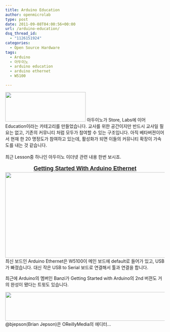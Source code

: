 ```yaml
---
title: Arduino Education
author: openmicrolab
type: post
date: 2011-09-08T04:00:56+00:00
url: /arduino-education/
dsq_thread_id:
  - "1126151924"
categories:
  - Open Source Hardware
tags:
  - Arduino
  - 아두이노
  - arduino education
  - arduino ethernet
  - W5100

---
```

<img loading="lazy" src="/images/1/cfile26.uf.1127934C4E68393F1E1E93.PNG" class="aligncenter" width="254" height="93" alt="" filename="Arduino_education.PNG" filemime="image/jpeg" />  
아두이노가 Store, Labs에 이어 Education이라는 카테고리를 만들었습니다. <http://scuola.arduino.cc/en>  
교사를 위한 공간이지만 반드시 교사일 필요는 없고, 기존의 커뮤니티 처럼 모두가 참여할 수 있는 구조입니다.  
아직 베타버젼이어서 현재 한 20 명정도가 참여하고 있는데, 활성화가 되면 이들의 커뮤니티 확장이 가속도를 내는 것 같습니다.

<P style="MARGIN: 0px">
  <br /> 최근 Lesson중 하나인 아두이노 이더넷 관련 내용 한번 보시죠.<br />
</P>

  


<DIV style="TEXT-ALIGN: center">
  <SPAN style="WIDOWS: 2; TEXT-TRANSFORM: none; BACKGROUND-COLOR: rgb(255,255,255); TEXT-INDENT: 0px; LETTER-SPACING: normal; FONT: 12px/16px 'Lucida grande', Tahoma, Verdana, Arial, Helvetica, 'Bitstream Vera Sans', sans-serif; WHITE-SPACE: normal; ORPHANS: 2; COLOR: rgb(0,0,0); WORD-SPACING: 0px; -webkit-text-decorations-in-effect: none; -webkit-text-size-adjust: auto; -webkit-text-stroke-width: 0px" class=Apple-style-span><br /> <H1 style="LINE-HEIGHT: 1.3em; MARGIN-TOP: 0px; FONT-FAMILY: 'Lucida grande', 'Lucida Sans', Lucida, Verdana, sans-serif; MARGIN-BOTTOM: 0px; COLOR: rgb(0,151,156); FONT-SIZE: 1.5em; FONT-WEIGHT: bold" class=title><A title="[http://scuola.arduino.cc/en/content/getting-started-arduino-ethernet]로 이동합니다." href="http://scuola.arduino.cc/en/content/getting-started-arduino-ethernet" target=_blank>Getting Started With Arduino Ethernet</A></H1></SPAN>
</DIV>

  


<P style="MARGIN: 0px">
  <img loading="lazy" src="/images/1/cfile9.uf.135A27484E683D3B0BC9F8.jpg" class="aligncenter" width="519" height="270" alt="" filename="etherneteserial2usb.jpg" filemime="image/jpeg" />
</P>최신 보드인 Arduino Ethernet은 W5100이 메인 보드에 default로 들어가 있고, USB가 빠졌습니다. 대신 작은 USB to Serial 보드로 연결해서 툴과 연결을 합니다. 

최근에 Arduino의 멤버인 Banzi가 Getting Started with Arduino의 2nd 버젼도 거의 완성이 됐다는 트윗도 있습니다.

<P style="MARGIN: 0px">
  <img loading="lazy" src="/images/1/cfile7.uf.154B74504E683C3E2E8007.PNG" class="aligncenter" width="508" height="91" alt="" filename="banzi.PNG" filemime="image/jpeg" />
</P>@bjepson(Brian Jepson)은 OReillyMedia의 에디터&#8230;